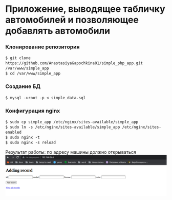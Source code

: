 # Приложение, выводящее табличку автомобилей и позволяющее добавлять автомобили
### Клонирование репозитория
```
$ git clone https://github.com/AnastasiyaGapochkina01/simple_php_app.git /var/www/simple_app
$ cd /var/www/simple_app
```
### Создание БД
```
$ mysql -uroot -p < simple_data.sql
```
### Конфигурация nginx
```
$ sudo cp simple_app /etc/nginx/sites-available/simple_app
$ sudo ln -s /etc/nginx/sites-available/simple_app /etc/nginx/sites-enabled
$ sudo nginx -t
$ sudo nginx -s reload
```
Результат работы:
по адресу машины должно открываться
![result](https://github.com/AnastasiyaGapochkina01/simple_php_app/blob/main/%D0%A1%D0%BD%D0%B8%D0%BC%D0%BE%D0%BA%20%D1%8D%D0%BA%D1%80%D0%B0%D0%BD%D0%B0%20%D0%BE%D1%82%202023-09-08%2013-46-33.png?raw=true)
